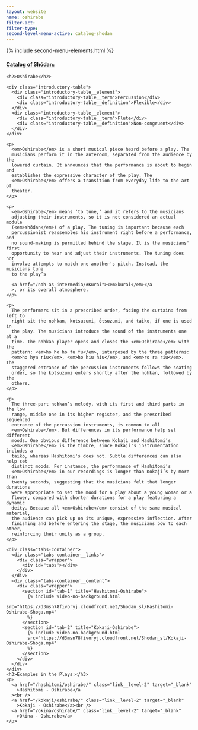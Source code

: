 ```yaml
---
layout: website
name: oshirabe
filter-act:
filter-type:
second-level-menu-active: catalog-shodan
---
```


{% include second-menu-elements.html %}

<main class="page-content">
  <div class="text-container">
    <h4><a href="/catalog-of-shodan#catalog">Catalog of Shōdan:</a></h4>

    <h2>Oshirabe</h2>

    <div class="introductory-table">
      <div class="introductory-table__element">
        <div class="introductory-table__term">Percussion</div>
        <div class="introductory-table__definition">Flexible</div>
      </div>
      <div class="introductory-table__element">
        <div class="introductory-table__term">Flute</div>
        <div class="introductory-table__definition">Non-congruent</div>
      </div>
    </div>

    <p>
      <em>Oshirabe</em> is a short musical piece heard before a play. The
      musicians perform it in the anteroom, separated from the audience by the
      lowered curtain. It announces that the performance is about to begin and
      establishes the expressive character of the play. The
      <em>Oshirabe</em> offers a transition from everyday life to the art of
      theater.
    </p>

    <p>
      <em>Oshirabe</em> means ‘to tune,’ and it refers to the musicians
      adjusting their instruments, so it is not considered an actual module
      (<em>shōdan</em>) of a play. The tuning is important because each
      percussionist reassembles his instrument right before a performance, and
      no sound-making is permitted behind the stage. It is the musicians' first
      opportunity to hear and adjust their instruments. The tuning does not
      involve attempts to match one another's pitch. Instead, the musicians tune
      to the play’s

      <a href="/noh-as-intermedia/#Kurai"><em>kurai</em></a
      >, or its overall atmosphere.
    </p>

    <p>
      The performers sit in a prescribed order, facing the curtain: from left to
      right sit the nohkan, kotsuzumi, ōtsuzumi, and taiko, if one is used in
      the play. The musicians introduce the sound of the instruments one at a
      time. The nohkan player opens and closes the <em>Oshirabe</em> with the
      pattern: <em>ho ho ho fu fu</em>, interposed by the three patterns:
      <em>ho hya riu</em>, <em>ho hiu hiu</em>, and <em>ro ra riu</em>. The
      staggered entrance of the percussion instruments follows the seating
      order, so the kotsuzumi enters shortly after the nohkan, followed by the
      others.
    </p>

    <p>
      The three-part nohkan’s melody, with its first and third parts in the low
      range, middle one in its higher register, and the prescribed sequenced
      entrance of the percussion instruments, is common to all
      <em>Oshirabe</em>. But differences in its performance help set different
      moods. One obvious difference between Kokaji and Hashitomi’s
      <em>Oshirabe</em> is the timbre, since Kokaji's instrumentation includes a
      taiko, whereas Hashitomi's does not. Subtle differences can also help set
      distinct moods. For instance, the performance of Hashitomi’s
      <em>Oshirabe</em> in our recordings is longer than Kokaji’s by more than
      twenty seconds, suggesting that the musicians felt that longer durations
      were appropriate to set the mood for a play about a young woman or a
      flower, compared with shorter durations for a play featuring a dynamic
      deity. Because all <em>Oshirabe</em> consist of the same musical material,
      the audience can pick up on its unique, expressive inflection. After
      finishing and before entering the stage, the musicians bow to each other,
      reinforcing their unity as a group.
    </p>

    <div class="tabs-container">
      <div class="tabs-container__links">
        <div class="wrapper">
          <div id="tabs"></div>
        </div>
      </div>
      <div class="tabs-container__content">
        <div class="wrapper">
          <section id="tab-1" title="Hashitomi-Oshirabe">
            {% include video-no-background.html
            src="https://d3msn78fivoryj.cloudfront.net/Shodan_sl/Hashitomi-Oshirabe-Shoga.mp4"
            %}
          </section>
          <section id="tab-2" title="Kokaji-Oshirabe">
            {% include video-no-background.html
            src="https://d3msn78fivoryj.cloudfront.net/Shodan_sl/Kokaji-Oshirabe-Shoga.mp4"
            %}
          </section>
        </div>
      </div>
    </div>
    <h3>Examples in the Plays:</h3>
    <p>
      <a href="/hashitomi/oshirabe/" class="link__level-2" target="_blank"
        >Hashitomi - Oshirabe</a
      ><br />
      <a href="/kokaji/oshirabe/" class="link__level-2" target="_blank"
        >Kokaji - Oshirabe</a><br />
      <a href="/okina/oshirabe/" class="link__level-2" target="_blank"
        >Okina - Oshirabe</a>
    </p>
  </div>
</main>
